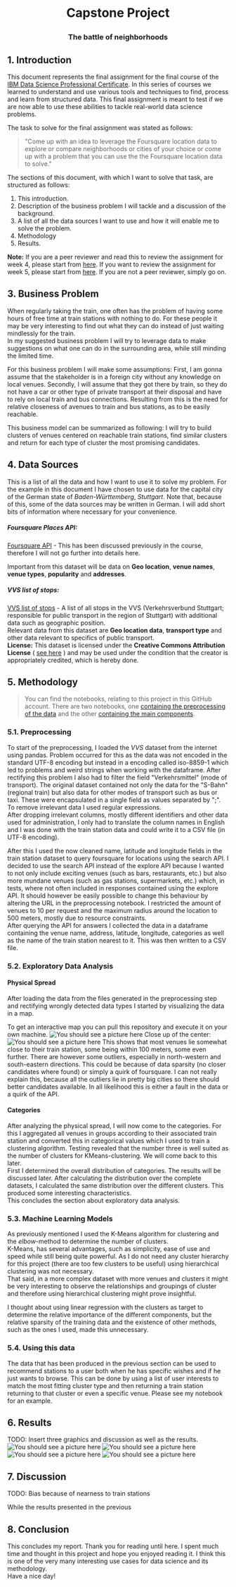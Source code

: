 # <p align="center">Capstone Project</p>
### <p align="center">The battle of neighborhoods</p>

## 1. Introduction
This document represents the final assignment for the final course of the [IBM Data Science Professional
Certificate](https://www.coursera.org/professional-certificates/ibm-data-science"). In this series of courses we learned to understand and use various tools and techniques to find, process and learn from structured data. This final assignment is meant to test if we are now able to use these abilities to tackle real-world data science problems.

The task to solve for the final assignment was stated as follows: 
>"Come up with an idea to leverage the Foursquare location data to explore or compare neighborhoods or cities of your choice or come up with a problem that you can use the the Foursquare location data to solve."

The sections of this document, with which I want to solve that task, are structured as follows:
1. This introduction.
2. Description of the business problem I will tackle and a discussion of the background.
3. A list of all the data sources I want to use and how it will enable me to solve the problem.
5. Methodology
6. Results.

**Note:**
If you are a peer reviewer and read this to review the assignment for week 4, please start from [here](#jump_point_week_5). If you want to review the assignment for week 5, please start from [here](#jump_point_week_6). If you are not a peer reviewer, simply go on.

<a name="jump_point_week_5"></a>
## 3. Business Problem
When regularly taking the train, one often has the problem of having some hours of free time at train stations with nothing to do. For these people it may be very interesting to find out what they can do instead of just waiting mindlessly for the train.  
In my suggested business problem I will try to leverage data to make suggestions on what one can do in the surrounding area, while still minding the limited time.

For this business problem I will make some assumptions: First, I am gonna assume that the stakeholder is in a foreign city without any knowledge on local venues. Secondly, I will assume that they got there by train, so they do not have a car or other type of private transport at their disposal and have to rely on local train and bus connections. Resulting from this is the need for relative closeness of avenues to train and bus stations, as to be easily reachable.

This business model can be summarized as following: I will try to build clusters of venues centered on reachable train stations, find similar clusters and return for each type of cluster the most promising candidates.

## 4. Data Sources
This is a list of all the data and how I want to use it to solve my problem. For the example in this document I have chosen to use data for the capital city of the German state of *Baden-Württemberg*, *Stuttgart*. Note that, because of this, some of the data sources may be written in German. I will add short bits of information where necessary for your convenience.

##### Foursquare Places API:
[Foursquare API](https://foursquare.com/) - This has been discussed previously in the course, therefore I will not go further into details here.

Important from this dataset will be data on **Geo location**, **venue names**, **venue types**, **popularity** and **addresses**.


##### VVS list of stops:
 [VVS list of stops](https://www.openvvs.de/dataset/haltestellen/resource/d87d1f01-5c14-4d08-8452-e405a6472ab4) - A list of all stops in the VVS (Verkehrsverbund Stuttgart; responsible for public transport in the region of Stuttgart) with additional data such as geographic position.  
Relevant data from this dataset are **Geo location data**, **transport type** and other data relevant to specifics of public transport.  
**License:** This dataset is licensed under the **Creative Commons Attribution License** ( [see here](http://opendefinition.org/licenses/cc-by/) ) and may be used under the condition that the creator is appropriately credited, which is hereby done.

<a name="jump_point_week_6"></a>
## 5. Methodology
> You can find the notebooks, relating to this project in this GitHub account. There are two notebooks, one [containing the preprocessing of the data](https://github.com/meisto/Coursera_Capstone/blob/main/IBM_Data_Science_Capstone_Project_Preprocessing.ipynb) and the other [containing the main components](https://github.com/meisto/Coursera_Capstone/blob/main/IBM_Data_Science_Capstone_Project.ipynb).
### 5.1. Preprocessing
To start of the preprocessing, I loaded the *VVS* dataset from the internet using pandas. Problem occurred for this as the data was not encoded in the standard UTF-8 encoding but instead in a encoding called iso-8859-1 which led to problems and weird strings when working with the dataframe. 
After rectifying this problem I also had to filter the field "Verkehrsmittel" (mode of transport). The original dataset contained not only the data for the "S-Bahn" (regional train) but also data for other modes of transport such as bus or taxi. These were encapsulated in a single field as values separated by ";". To remove irrelevant data I used regular expressions.  
After dropping irrelevant columns, mostly different identifiers and other data used for administration, I only had to translate the column names in English and I was done with the train station data and could write it to a CSV file (in UTF-8 encoding).  

After this I used the now cleaned name, latitude and longitude fields in the train station dataset to query foursquare for locations using the search API. I decided to use the search API instead of the explore API because I wanted to not only include exciting venues (such as bars, restaurants, etc.) but also more mundane venues (such as gas stations, supermarkets, etc.) which, in tests, where not often included in responses contained using the explore API. It should however
be easily possible to change this behaviour by altering the URL in the preprocessing notebook. I restricted the amount of venues to 10 per request and the maximum radius around the location to 500 meters, mostly due to resource constraints.  
After querying the API for answers I collected the data in a dataframe containing the venue name, address, latitude, longitude, categories as well as the name of the train station nearest to it. This was then written to a CSV file.  

### 5.2. Exploratory Data Analysis
#### Physical Spread
After loading the data from the files generated in the preprocessing step and rectifying wrongly detected data types I started by visualizing the data in a map.  

To get an interactive map you can pull this repository and execute it on your own machine.
![You should see a picture here](https://github.com/meisto/Coursera_Capstone/blob/main/images/spread_base_far.png)
Close up of the center:
![You should see a picture here](https://github.com/meisto/Coursera_Capstone/blob/main/images/spread_base_close.png)
This shows that most venues lie somewhat close to their train station, some being within 100 meters, some even further. There are however some outliers, especially in north-western and south-eastern directions. This could be because of data sparsity (no closer candidates where found) or simply a quirk of foursquare. I can not really explain this, because all the outliers lie in pretty big cities so there should better candidates available. In all likelihood this is either a fault in
the data or a quirk of the API.  

#### Categories
After analyzing the physical spread, I will now come to the categories. For this I aggregated all venues in groups according to their associated train station and converted this in categorical values which I used to train a clustering algorithm. Testing revealed that the number three is well suited as the number of clusters for KMeans-clustering. We will come back to this later.  
First I determined the overall distribution of categories. The results will be discussed later.
After calculating the distribution over the complete datasets, I calculated the same distribution over the different clusters. This produced some interesting characteristics.  
This concludes the section about exploratory data analysis.
### 5.3. Machine Learning Models
As previously mentioned I used the K-Means algorithm for clustering and the *elbow*-method to determine the number of clusters.  
 K-Means, has several advantages, such as simplicity, ease of use and speed while still being quite powerful. As I do not need any cluster hierarchy for this project (there are too few clusters to be useful) using hierarchical clustering was not necessary.  
That said, in a more complex dataset with more venues and clusters it might be very interesting to observe the relationships and groupings of cluster and therefore using hierarchical clustering might prove insightful.  

I thought about using linear regression with the clusters as target to determine the relative importance of the different components, but the relative sparsity of the training data and the existence of other methods, such as the ones I used, made this unnecessary.
### 5.4. Using this data
The data that has been produced in the previous section can be used to recommend stations to a user both when he has specific wishes and if he just wants to browse. This can be done by using a list of user interests to match the most fitting cluster type and then returning a train station returning to that cluster or even a specific venue. Please see my notebook for an example.

## 6. Results 
TODO: Insert three graphics and discussion
as well as the results.
![You should see a picture here](https://github.com/meisto/Coursera_Capstone/blob/main/images/dist_overall.png)
![You should see a picture here](https://github.com/meisto/Coursera_Capstone/blob/main/images/dist_0.png)
![You should see a picture here](https://github.com/meisto/Coursera_Capstone/blob/main/images/dist_1.png)
![You should see a picture here](https://github.com/meisto/Coursera_Capstone/blob/main/images/dist_2.png)

## 7. Discussion
TODO: Bias because of nearness to train stations

While the results presented in the previous 
## 8. Conclusion
This concludes my report. Thank you for reading until here. I spent much time and thought in this project and hope you enjoyed reading it. 
I think this is one of the very many interesting use cases for data science and its methodology.  
Have a nice day!
<!---
As given in the review criteria, this report will consist of the following components:
1. An introduction to the problem and who could be interested in such a project.
2. Discussion of the data used for solving the problem.
3. A discussion of the methodology that was used to solve the problem.
4. Presentation and discussion of the results.
5. Discussion of observations and recommendation based on the results.
6. Conclusion.
-->

